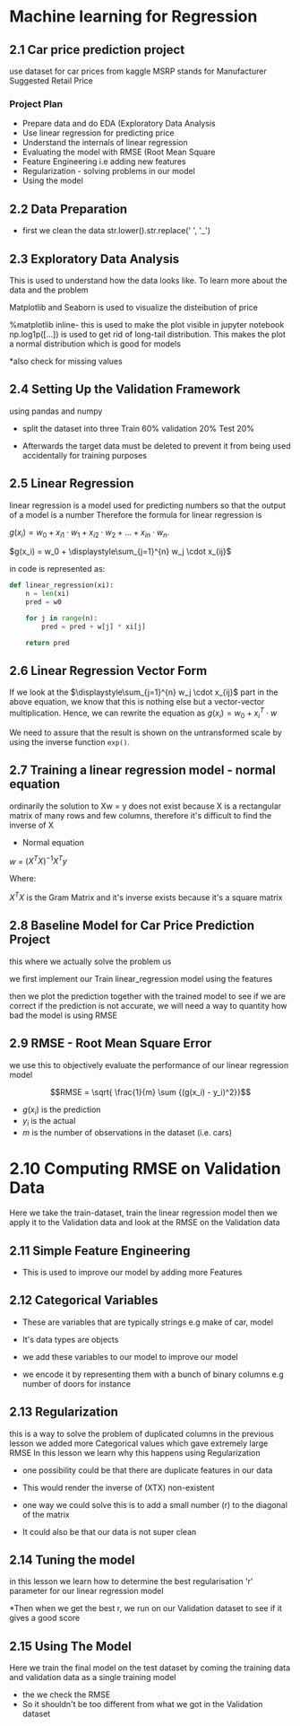 # Machine learning for Regression 
## 2.1 Car price prediction project 
use dataset for car prices from kaggle
MSRP stands for Manufacturer Suggested Retail Price
### Project Plan
* Prepare data and do EDA (Exploratory Data Analysis
* Use linear regression for predicting price
* Understand the internals of linear regression
* Evaluating the model with RMSE (Root Mean Square
* Feature Engineering i.e adding new features
* Regularization - solving problems in our model
* Using the model

## 2.2 Data Preparation
* first we clean the data
str.lower().str.replace(' ', '_')

## 2.3 Exploratory Data Analysis 
This is used to understand how the data looks like. To learn more about the data and the problem 

Matplotlib and Seaborn is used to visualize the disteibution of price 

%matplotlib inline- this is used to make the plot visible in jupyter notebook 
np.log1p([...]) is used to get rid of long-tail distribution. This makes the plot a normal distribution which is good for models

*also check for missing values

## 2.4 Setting Up the Validation Framework 
using pandas and numpy 
* split the dataset into three
Train 60%
validation 20%
Test 20%

* Afterwards the target data  must be deleted to prevent it from being used accidentally for training purposes

## 2.5 Linear Regression 
linear regression is a model used for predicting numbers so that the output of a model is a number
Therefore the formula for linear regression is

$g(x_i) = w_0 + x_{i1} \cdot w_1 + x_{i2} \cdot w_2 + ... + x_{in} \cdot w_n$.

$g(x_i) = w_0 + \displaystyle\sum_{j=1}^{n} w_j \cdot x_{ij}$

in code is represented as:
~~~~python 
def linear_regression(xi):
    n = len(xi)
    pred = w0

    for j in range(n):
        pred = pred + w[j] * xi[j]

    return pred
~~~~

## 2.6 Linear Regression Vector Form
If we look at the $\displaystyle\sum_{j=1}^{n} w_j \cdot x_{ij}$ part in the above equation, we know that this is nothing else but a vector-vector multiplication. Hence, we can rewrite the equation as $g(x_i) = w_0 + x_i^T \cdot w$

We need to assure that the result is shown on the untransformed scale by using the inverse function `exp()`. 

## 2.7 Training a linear regression model - normal equation 
ordinarily the solution to Xw = y does not exist
because X is a rectangular matrix of many rows and few columns, therefore it's difficult to find the inverse of X
* Normal equation
  
$w$ = $(X^TX)^{-1}X^Ty$

Where:

$X^TX$ is the Gram Matrix and it's inverse exists because it's a square matrix

## 2.8 Baseline Model for Car Price Prediction Project 
this where we actually solve the problem us

we first implement our Train linear_regression model using the features

then we plot the prediction together with the trained model to see if we are correct
if the prediction is not accurate, we will need a way to quantity how bad the model is using RMSE

## 2.9 RMSE - Root Mean Square Error
we use this to objectively evaluate the performance of our linear regression model

$$RMSE = \sqrt{ \frac{1}{m} \sum {(g(x_i) - y_i)^2}}$$

- $g(x_i)$ is the prediction
- $y_i$ is the actual
- $m$ is the number of observations in the dataset (i.e. cars)


# 2.10 Computing RMSE on Validation Data
Here we take the train-dataset,  train the linear regression model then we apply it to the Validation data and look at the RMSE on the Validation data

## 2.11 Simple Feature Engineering 
* This is used to improve our model by adding more Features

## 2.12 Categorical Variables 
* These are variables that are typically strings e.g make of car, model

* It's data types are objects

* we add these variables to our model to improve our model 

* we encode it by representing them with a bunch of binary columns e.g number of doors for instance


## 2.13 Regularization 
this is a way to solve the problem of duplicated columns
in the previous lesson we added more Categorical values which gave extremely large RMSE 
In this lesson we learn why this happens using Regularization 

* one possibility could be that there are duplicate features in our data
* This would render the inverse of (XTX) non-existent

* one way we could solve this is to add a small number (r) to the diagonal of the matrix
* It could also be that our data is not super clean

## 2.14 Tuning the model
in this lesson we learn how to determine the best regularisation 'r' parameter for our linear regression model 

*Then when we get the best r, we run on our Validation dataset to see if it gives a good score 

## 2.15 Using The Model 
Here we train the final model on the test dataset by coming the training data and validation data as a single training model 
* the we check the RMSE
* So it shouldn't be too different from what we got in the Validation dataset
